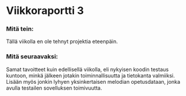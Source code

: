# Viikkoraportti 3

### Mitä tein:

Tällä viikolla en ole tehnyt projektia eteenpäin.

### Mitä seuraavaksi:

Samat tavoitteet kuin edellisellä viikolla, eli nykyisen koodin testaus kuntoon, minkä jälkeen jotakin toiminnallisuutta ja tietokanta valmiiksi. Lisään myös jonkin lyhyen yksinkertaisen melodian opetusdataan, jonka avulla testailen sovelluksen toimivuutta.

